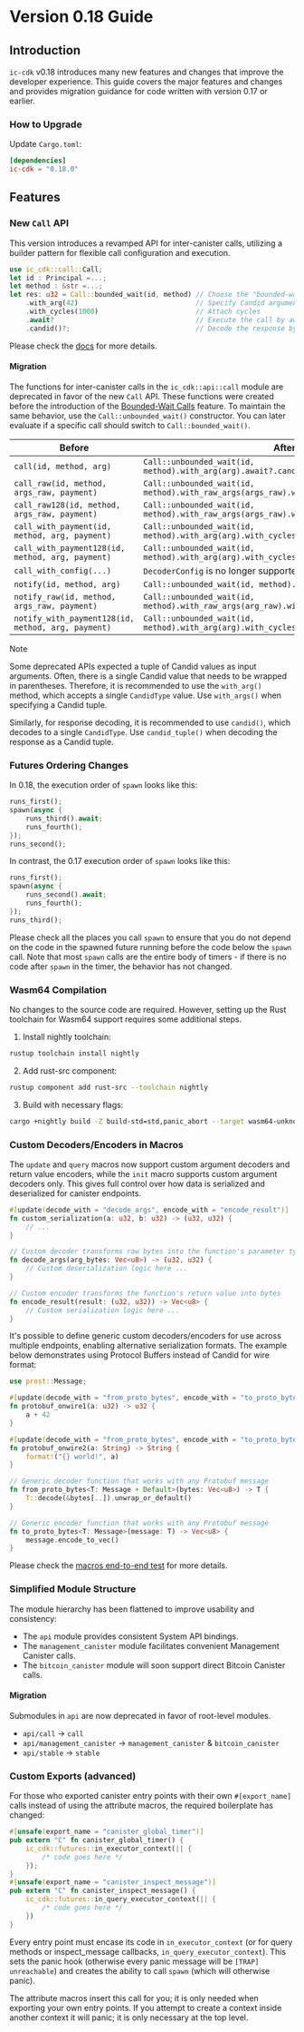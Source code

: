 # Version 0.18 Guide

## Introduction

`ic-cdk` v0.18 introduces many new features and changes that improve the developer experience.
This guide covers the major features and changes and provides migration guidance for code written with version 0.17 or earlier.

### How to Upgrade

Update `Cargo.toml`:
```toml
[dependencies]
ic-cdk = "0.18.0"
```

## Features

### New `Call` API

This version introduces a revamped API for inter-canister calls, utilizing a builder pattern for flexible call configuration and execution.

```rust
use ic_cdk::call::Call;
let id : Principal =...;
let method : &str =...;
let res: u32 = Call::bounded_wait(id, method) // Choose the "bounded-wait" constructor
    .with_arg(42)                             // Specify Candid argument
    .with_cycles(1000)                        // Attach cycles
    .await?                                   // Execute the call by awaiting it
    .candid()?;                               // Decode the response bytes as Candid value
```

Please check the [docs](https://docs.rs/ic-cdk/0.18.0/ic_cdk/call/struct.Call.html) for more details.

#### Migration

The functions for inter-canister calls in the `ic_cdk::api::call` module are deprecated in favor of the new `Call` API. These functions were created before the introduction of the [Bounded-Wait Calls](https://internetcomputer.org/docs/references/async-code#ic-call-types) feature. To maintain the same behavior, use the `Call::unbounded_wait()` constructor. You can later evaluate if a specific call should switch to `Call::bounded_wait()`.

| Before                                             | After                                                                                    |
|----------------------------------------------------|------------------------------------------------------------------------------------------|
| `call(id, method, arg)`                            | `Call::unbounded_wait(id, method).with_arg(arg).await?.candid()?`                        |
| `call_raw(id, method, args_raw, payment)`          | `Call::unbounded_wait(id, method).with_raw_args(args_raw).with_cycles(payment).await?`   |
| `call_raw128(id, method, args_raw, payment)`       | `Call::unbounded_wait(id, method).with_raw_args(args_raw).with_cycles(payment).await?`   |
| `call_with_payment(id, method, arg, payment)`      | `Call::unbounded_wait(id, method).with_arg(arg).with_cycles(payment).await?.candid()?`   |
| `call_with_payment128(id, method, arg, payment)`   | `Call::unbounded_wait(id, method).with_arg(arg).with_cycles(payment).await?.candid()?`   |
| `call_with_config(...)`                            | `DecoderConfig` is no longer supported.                                                  |
| `notify(id, method, arg)`                          | `Call::unbounded_wait(id, method).with_arg(arg).oneway()?`                               |
| `notify_raw(id, method, args_raw, payment)`        | `Call::unbounded_wait(id, method).with_raw_args(arg_raw).with_cycles(payment).oneway()?` |
| `notify_with_payment128(id, method, arg, payment)` | `Call::unbounded_wait(id, method).with_arg(arg).with_cycles(payment).oneway()?`          |

> [!NOTE]
> Some deprecated APIs expected a tuple of Candid values as input arguments. Often, there is a single Candid value that needs to be wrapped in parentheses. Therefore, it is recommended to use the `with_arg()` method, which accepts a single `CandidType` value. Use `with_args()` when specifying a Candid tuple.
>
> Similarly, for response decoding, it is recommended to use `candid()`, which decodes to a single `CandidType`. Use `candid_tuple()` when decoding the response as a Candid tuple.

### Futures Ordering Changes

In 0.18, the execution order of `spawn` looks like this:

```rs
runs_first();
spawn(async {
	runs_third().await;
	runs_fourth();
});
runs_second();
```

In contrast, the 0.17 execution order of `spawn` looks like this:

```rs
runs_first();
spawn(async {
	runs_second().await;
	runs_fourth();
});
runs_third();
```

Please check all the places you call `spawn` to ensure that you do not depend on the code in the spawned future running before the code below the `spawn` call. Note that most `spawn` calls are the entire body of timers - if there is no code after `spawn` in the timer, the behavior has not changed.

### Wasm64 Compilation

No changes to the source code are required. However, setting up the Rust toolchain for Wasm64 support requires some additional steps.

1. Install nightly toolchain: 
```bash
rustup toolchain install nightly
```
2. Add rust-src component:
```bash
rustup component add rust-src --toolchain nightly
```
3. Build with necessary flags:
```bash
cargo +nightly build -Z build-std=std,panic_abort --target wasm64-unknown-unknown
```

### Custom Decoders/Encoders in Macros

The `update` and `query` macros now support custom argument decoders and return value encoders, while the `init` macro supports custom argument decoders only. This gives full control over how data is serialized and deserialized for canister endpoints.

```rust
#[update(decode_with = "decode_args", encode_with = "encode_result")]
fn custom_serialization(a: u32, b: u32) -> (u32, u32) {
    // ...
}

// Custom decoder transforms raw bytes into the function's parameter types
fn decode_args(arg_bytes: Vec<u8>) -> (u32, u32) {
    // Custom deserialization logic here ...
}

// Custom encoder transforms the function's return value into bytes
fn encode_result(result: (u32, u32)) -> Vec<u8> {
    // Custom serialization logic here ...
}
```

It's possible to define generic custom decoders/encoders for use across multiple endpoints, enabling alternative serialization formats. The example below demonstrates using Protocol Buffers instead of Candid for wire format:

```rust
use prost::Message;

#[update(decode_with = "from_proto_bytes", encode_with = "to_proto_bytes")]
fn protobuf_onwire1(a: u32) -> u32 {
    a + 42
}

#[update(decode_with = "from_proto_bytes", encode_with = "to_proto_bytes")]
fn protobuf_onwire2(a: String) -> String {
    format!("{} world!", a)
}

// Generic decoder function that works with any Protobuf message
fn from_proto_bytes<T: Message + Default>(bytes: Vec<u8>) -> T {
    T::decode(&bytes[..]).unwrap_or_default()
}

// Generic encoder function that works with any Protobuf message
fn to_proto_bytes<T: Message>(message: T) -> Vec<u8> {
    message.encode_to_vec()
}
```

Please check the [macros end-to-end test](../e2e-tests/src/bin/macros/) for more details.

### Simplified Module Structure

The module hierarchy has been flattened to improve usability and consistency:
- The `api` module provides consistent System API bindings.
- The `management_canister` module facilitates convenient Management Canister calls.
- The `bitcoin_canister` module will soon support direct Bitcoin Canister calls.

#### Migration

Submodules in `api` are now deprecated in favor of root-level modules.
- `api/call` -> `call`
- `api/management_canister` -> `management_canister` & `bitcoin_canister`
- `api/stable` -> `stable`

### Custom Exports (advanced)

For those who exported canister entry points with their own `#[export_name]` calls instead of using the attribute macros, the required boilerplate has changed:

```rs
#[unsafe(export_name = "canister_global_timer")]
pub extern "C" fn canister_global_timer() {
    ic_cdk::futures::in_executor_context(|| {
        /* code goes here */
    });
}
#[unsafe(export_name = "canister_inspect_message")]
pub extern "C" fn canister_inspect_message() {
    ic_cdk::futures::in_query_executor_context(|| {
        /* code goes here */
    })
}
```

Every entry point must encase its code in `in_executor_context` (or for query methods or inspect_message callbacks, `in_query_executor_context`). This sets the panic hook (otherwise every panic message will be `[TRAP] unreachable`) and creates the ability to call `spawn` (which will otherwise panic).

The attribute macros insert this call for you; it is only needed when exporting your own entry points. If you attempt to create a context inside another context it will panic; it is only necessary at the top level.
